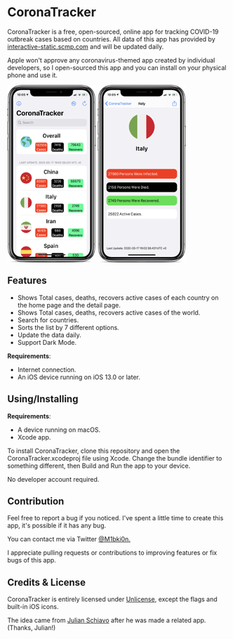 # CoronaTracker

CoronaTracker is a free, open-sourced, online app for tracking COVID-19 outbreak cases based on countries. All data of this app has provided by [interactive-static.scmp.com](https://interactive-static.scmp.com) and will be updated daily.

Apple won't approve any coronavirus-themed app created by individual developers, so I open-sourced this app and you can install on your physical phone and use it.

<img src="Documentation/1.png" align="center" width="40%"></img>
<img src="Documentation/2.png" align="center" width="40%"></img>

## Features

- Shows Total cases, deaths, recovers active cases of each country on the home page and the detail page.
- Shows Total cases, deaths, recovers active cases of the world.
- Search for countries.
- Sorts the list by 7 different options.
- Update the data daily.
- Support Dark Mode.

**Requirements**:
- Internet connection.
- An iOS device running on iOS 13.0 or later.

## Using/Installing

**Requirements**:
- A device running on macOS.
- Xcode app.

To install CoronaTracker, clone this repository and open the CoronaTracker.xcodeproj file using Xcode. Change the bundle identifier to something different, then Build and Run the app to your device. 

No developer account required.

## Contribution

Feel free to report a bug if you noticed. I've spent a little time to create this app, it's possible if it has any bug.

You can contact me via Twitter [@M1bki0n.](https://twitter.com/M1bki0n)

I appreciate pulling requests or contributions to improving features or fix bugs of this app.

## Credits & License

CoronaTracker is entirely licensed under [Unlicense](Documentation/License), except the flags and built-in iOS icons.

The idea came from [Julian Schiavo](https://twitter.com/_julianschiavo) after he was made a related app. (Thanks, Julian!)

